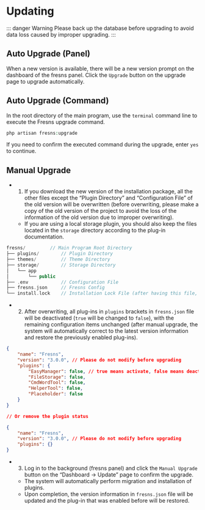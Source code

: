 # Updating

::: danger Warning
Please back up the database before upgrading to avoid data loss caused by improper upgrading.
:::

## Auto Upgrade (Panel)

When a new version is available, there will be a new version prompt on the dashboard of the fresns panel. Click the `Upgrade` button on the upgrade page to upgrade automatically.

## Auto Upgrade (Command)

In the root directory of the main program, use the `terminal` command line to execute the Fresns upgrade command.

```php
php artisan fresns:upgrade
```

If you need to confirm the executed command during the upgrade, enter `yes` to continue.

## Manual Upgrade

- 1. If you download the new version of the installation package, all the other files except the “Plugin Directory” and “Configuration File” of the old version will be overwritten (before overwriting, please make a copy of the old version of the project to avoid the loss of the information of the old version due to improper overwriting).
    - If you are using a local storage plugin, you should also keep the files located in the `storage` directory according to the plug-in documentation.

```php
fresns/         // Main Program Root Directory
├── plugins/        // Plugin Directory
├── themes/         // Theme Directory
├── storage/        // Storage Directory
│   └── app
│       └── public
├── .env            // Configuration File
├── fresns.json     // Fresns Config
└── install.lock    // Installation Lock File (after having this file, it is forbidden to execute the installation again)
```

- 2. After overwriting, all plug-ins in `plugins` brackets in `fresns.json` file will be deactivated (`true` will be changed to `false`), with the remaining configuration items unchanged (after manual upgrade, the system will automatically correct to the latest version information and restore the previously enabled plug-ins).

```json
{
    "name": "Fresns",
    "version": "3.0.0", // Please do not modify before upgrading
    "plugins": {
        "EasyManager": false, // true means activate, false means deactivate
        "FileStorage": false,
        "CmdWordTool": false,
        "HelperTool": false,
        "Placeholder": false
    }
}

// Or remove the plugin status

{
    "name": "Fresns",
    "version": "3.0.0", // Please do not modify before upgrading
    "plugins": {}
}
```

- 3. Log in to the background (fresns panel) and click the `Manual Upgrade` button on the “Dashboard -> Update” page to confirm the upgrade.
    - The system will automatically perform migration and installation of plugins.
    - Upon completion, the version information in `fresns.json` file will be updated and the plug-in that was enabled before will be restored.
